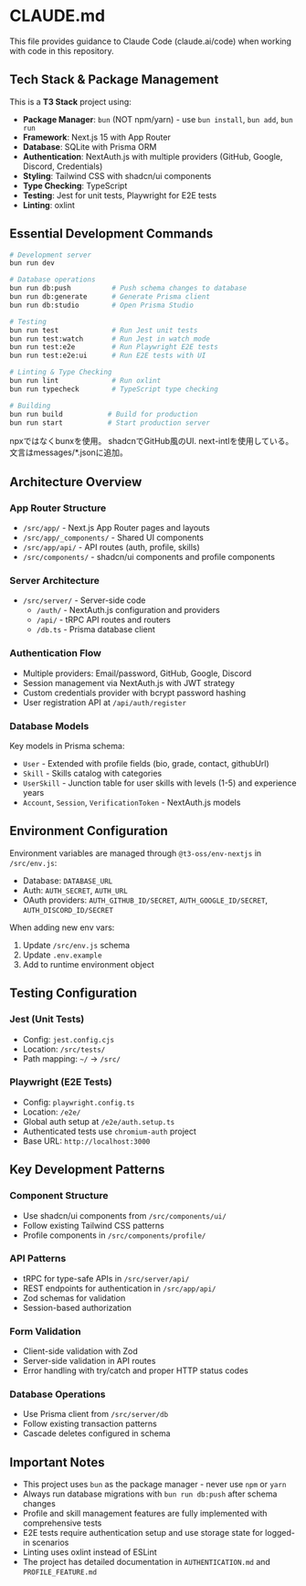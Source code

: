 # CLAUDE.md

This file provides guidance to Claude Code (claude.ai/code) when working with code in this repository.

## Tech Stack & Package Management

This is a **T3 Stack** project using:
- **Package Manager**: `bun` (NOT npm/yarn) - use `bun install`, `bun add`, `bun run`
- **Framework**: Next.js 15 with App Router
- **Database**: SQLite with Prisma ORM
- **Authentication**: NextAuth.js with multiple providers (GitHub, Google, Discord, Credentials)
- **Styling**: Tailwind CSS with shadcn/ui components
- **Type Checking**: TypeScript
- **Testing**: Jest for unit tests, Playwright for E2E tests
- **Linting**: oxlint

## Essential Development Commands

```bash
# Development server
bun run dev

# Database operations
bun run db:push          # Push schema changes to database
bun run db:generate      # Generate Prisma client
bun run db:studio        # Open Prisma Studio

# Testing
bun run test             # Run Jest unit tests
bun run test:watch       # Run Jest in watch mode
bun run test:e2e         # Run Playwright E2E tests
bun run test:e2e:ui      # Run E2E tests with UI

# Linting & Type Checking
bun run lint             # Run oxlint
bun run typecheck        # TypeScript type checking

# Building
bun run build           # Build for production
bun run start           # Start production server
```

npxではなくbunxを使用。
shadcnでGitHub風のUI.
next-intlを使用している。文言はmessages/*.jsonに追加。
## Architecture Overview

### App Router Structure
- `/src/app/` - Next.js App Router pages and layouts
- `/src/app/_components/` - Shared UI components
- `/src/app/api/` - API routes (auth, profile, skills)
- `/src/components/` - shadcn/ui components and profile components

### Server Architecture
- `/src/server/` - Server-side code
  - `/auth/` - NextAuth.js configuration and providers
  - `/api/` - tRPC API routes and routers
  - `/db.ts` - Prisma database client

### Authentication Flow
- Multiple providers: Email/password, GitHub, Google, Discord
- Session management via NextAuth.js with JWT strategy
- Custom credentials provider with bcrypt password hashing
- User registration API at `/api/auth/register`

### Database Models
Key models in Prisma schema:
- `User` - Extended with profile fields (bio, grade, contact, githubUrl)
- `Skill` - Skills catalog with categories
- `UserSkill` - Junction table for user skills with levels (1-5) and experience years
- `Account`, `Session`, `VerificationToken` - NextAuth.js models

## Environment Configuration

Environment variables are managed through `@t3-oss/env-nextjs` in `/src/env.js`:
- Database: `DATABASE_URL`
- Auth: `AUTH_SECRET`, `AUTH_URL`
- OAuth providers: `AUTH_GITHUB_ID/SECRET`, `AUTH_GOOGLE_ID/SECRET`, `AUTH_DISCORD_ID/SECRET`

When adding new env vars:
1. Update `/src/env.js` schema
2. Update `.env.example`
3. Add to runtime environment object

## Testing Configuration

### Jest (Unit Tests)
- Config: `jest.config.cjs`
- Location: `/src/tests/`
- Path mapping: `~/` -> `/src/`

### Playwright (E2E Tests)
- Config: `playwright.config.ts`
- Location: `/e2e/`
- Global auth setup at `/e2e/auth.setup.ts`
- Authenticated tests use `chromium-auth` project
- Base URL: `http://localhost:3000`

## Key Development Patterns

### Component Structure
- Use shadcn/ui components from `/src/components/ui/`
- Follow existing Tailwind CSS patterns
- Profile components in `/src/components/profile/`

### API Patterns
- tRPC for type-safe APIs in `/src/server/api/`
- REST endpoints for authentication in `/src/app/api/`
- Zod schemas for validation
- Session-based authorization

### Form Validation
- Client-side validation with Zod
- Server-side validation in API routes
- Error handling with try/catch and proper HTTP status codes

### Database Operations
- Use Prisma client from `/src/server/db`
- Follow existing transaction patterns
- Cascade deletes configured in schema

## Important Notes

- This project uses `bun` as the package manager - never use `npm` or `yarn`
- Always run database migrations with `bun run db:push` after schema changes
- Profile and skill management features are fully implemented with comprehensive tests
- E2E tests require authentication setup and use storage state for logged-in scenarios
- Linting uses oxlint instead of ESLint
- The project has detailed documentation in `AUTHENTICATION.md` and `PROFILE_FEATURE.md`